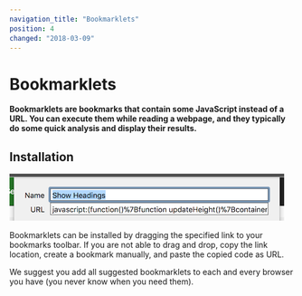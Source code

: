 ```yaml
---
navigation_title: "Bookmarklets"
position: 4
changed: "2018-03-09"
---
```


# Bookmarklets

**Bookmarklets are bookmarks that contain some JavaScript instead of a URL. You can execute them while reading a webpage, and they typically do some quick analysis and display their results.**

## Installation

![A bookmark and its JavaScript content](_media/a-bookmark-and-its-javascript-content.png)

Bookmarklets can be installed by dragging the specified link to your bookmarks toolbar. If you are not able to drag and drop, copy the link location, create a bookmark manually, and paste the copied code as URL.

We suggest you add all suggested bookmarklets to each and every browser you have (you never know when you need them).